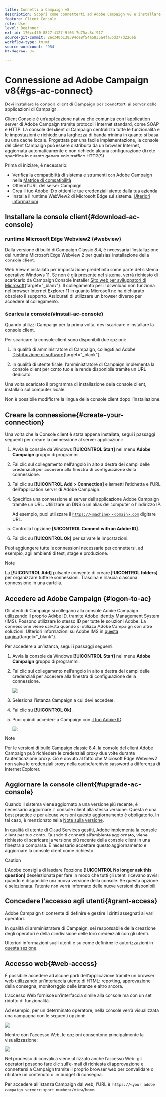 ```yaml
---
title: Connetti a Campaign v8
description: Scopri come connetterti ad Adobe Campaign v8 e installare la console sul computer per un accesso più semplice.
feature: Client Console
role: User
level: Beginner
exl-id: 176cc4f0-8827-4127-9f03-7d75ac8cf917
source-git-commit: 2ec240b139394ce8f54a5835a4fa7bd377d226eb
workflow-type: tm+mt
source-wordcount: '954'
ht-degree: 3%

---
```


# Connessione ad Adobe Campaign v8{#gs-ac-connect}

Devi installare la console client di Campaign per connetterti ai server delle applicazioni di Campaign.

Client Console è un’applicazione nativa che comunica con l’application server di Adobe Campaign tramite protocolli Internet standard, come SOAP e HTTP. La console del client di Campaign centralizza tutte le funzionalità e le impostazioni e richiede una larghezza di banda minima in quanto si basa su una cache locale. Progettata per una facile implementazione, la console del client Campaign può essere distribuita da un browser Internet, aggiornata automaticamente e non richiede alcuna configurazione di rete specifica in quanto genera solo traffico HTTP(S).

Prima di iniziare, è necessario:

* Verifica la compatibilità di sistema e strumenti con Adobe Campaign nella [Matrice di compatibilità](compatibility-matrix.md)
* Ottieni l’URL del server Campaign
* Crea il tuo Adobe ID o ottieni le tue credenziali utente dalla tua azienda
* Installa il runtime WebView2 di Microsoft Edge sul sistema. [Ulteriori informazioni](#webview)

## Installare la console client{#download-ac-console}

### runtime Microsoft Edge Webview2 {#webview}

Dalla versione di build di Campaign Classic 8.4, è necessaria l’installazione del runtime Microsoft Edge Webview 2 per qualsiasi installazione della console client.

Web View è installato per impostazione predefinita come parte del sistema operativo Windows 11. Se non è già presente nel sistema, verrà richiesto di scaricarlo da Campaign Console Installer [Sito web per sviluppatori di Microsoft](http://www.adobe.com/go/acc-ms-webview2-runtime-download_it){target="_blank"}. Il collegamento per il download non funziona nel browser Internet Explorer 11 in quanto Microsoft ne ha dichiarato obsoleto il supporto. Assicurati di utilizzare un browser diverso per accedere al collegamento.

### Scarica la console{#install-ac-console}

Quando utilizzi Campaign per la prima volta, devi scaricare e installare la console client.

Per scaricare la console client sono disponibili due opzioni:

1. In qualità di amministratore di Campaign, collegati ad Adobe [Distribuzione di software](https://experience.adobe.com/#/downloads/content/software-distribution/it/campaign.html){target="_blank"}.

1. In qualità di utente finale, l’amministratore di Campaign implementa la console client per conto tuo e la rende disponibile tramite un URL dedicato.

Una volta scaricato il programma di installazione della console client, installalo sul computer locale.

Non è possibile modificare la lingua della console client dopo l’installazione.

## Creare la connessione{#create-your-connection}

Una volta che la Console client è stata appena installata, segui i passaggi seguenti per creare la connessione al server applicazioni:

1. Avvia la console da Windows **[!UICONTROL Start]** nel menu **Adobe Campaign** gruppo di programmi.

1. Fai clic sul collegamento nell’angolo in alto a destra dei campi delle credenziali per accedere alla finestra di configurazione della connessione.

1. Fai clic su **[!UICONTROL Add > Connection]** e immetti l’etichetta e l’URL dell’application server di Adobe Campaign.

1. Specifica una connessione al server dell’applicazione Adobe Campaign tramite un URL. Utilizzare un DNS o un alias del computer o l&#39;indirizzo IP.

   Ad esempio, puoi utilizzare il [`https://<machine>.<domain>.com`](https://myserver.adobe.com) digitare URL.

1. Controlla l’opzione **[!UICONTROL Connect with an Adobe ID]**.

1. Fai clic su **[!UICONTROL Ok]** per salvare le impostazioni.

Puoi aggiungere tutte le connessioni necessarie per connettersi, ad esempio, agli ambienti di test, stage e produzione.

>[!NOTE]
>
>La **[!UICONTROL Add]** pulsante consente di creare **[!UICONTROL folders]** per organizzare tutte le connessioni. Trascina e rilascia ciascuna connessione in una cartella.

## Accedere ad Adobe Campaign {#logon-to-ac}

Gli utenti di Campaign si collegano alla console Adobe Campaign utilizzando il proprio Adobe ID, tramite Adobe Identity Management System (IMS). Possono utilizzare lo stesso ID per tutte le soluzioni Adobe. La connessione viene salvata quando si utilizza Adobe Campaign con altre soluzioni. Ulteriori informazioni su Adobe IMS in [questa pagina](https://helpx.adobe.com/enterprise/using/identity.html){target="_blank"}.

Per accedere a un’istanza, segui i passaggi seguenti:

1. Avvia la console da Windows **[!UICONTROL Start]** nel menu **Adobe Campaign** gruppo di programmi.

1. Fai clic sul collegamento nell’angolo in alto a destra dei campi delle credenziali per accedere alla finestra di configurazione della connessione.

   ![](assets/connectToCampaign.png)

1. Seleziona l’istanza Campaign a cui devi accedere.

1. Fai clic su **[!UICONTROL Ok]**.

1. Puoi quindi accedere a Campaign con [il tuo Adobe ID](#connect-ims).

   ![](assets/adobeID.png)

>[!NOTE]
>
>Per le versioni di build Campaign classic 8.4, la console del client Adobe Campaign può richiedere le credenziali proxy due volte durante l’autenticazione proxy. Ciò è dovuto al fatto che Microsoft Edge Webview2 non salva le credenziali proxy nella cache/archivio password a differenza di Internet Explorer.

## Aggiornare la console client{#upgrade-ac-console}

Quando il sistema viene aggiornato a una versione più recente, è necessario aggiornare la console client alla stessa versione. Questa è una best practice e per alcune versioni questo aggiornamento è obbligatorio. In tal caso, è menzionato nella [Note sulla versione](release-notes.md).

In qualità di utente di Cloud Services gestiti, Adobe implementa la console client per tuo conto. Quando ti connetti all’ambiente aggiornato, viene richiesto di scaricare la versione più recente della console client in una finestra a comparsa. È necessario accettare questo aggiornamento e aggiornare la console client come richiesto.

>[!CAUTION]
>
>L’Adobe consiglia di lasciare l’opzione **[!UICONTROL No longer ask this question]** deselezionata per fare in modo che tutti gli utenti ricevano avvisi quando è disponibile una nuova versione della console. Se questa opzione è selezionata, l’utente non verrà informato delle nuove versioni disponibili.


## Concedere l’accesso agli utenti{#grant-access}

Adobe Campaign ti consente di definire e gestire i diritti assegnati ai vari operatori.

In qualità di amministratore di Campaign, sei responsabile della creazione degli operatori e della condivisione delle loro credenziali con gli utenti.

Ulteriori informazioni sugli utenti e su come definirne le autorizzazioni in [questa sezione](gs-permissions.md).


## Accesso web{#web-access}

È possibile accedere ad alcune parti dell’applicazione tramite un browser web utilizzando un’interfaccia utente di HTML: reporting, approvazione della consegna, monitoraggio delle istanze e altro ancora.

L’accesso Web fornisce un’interfaccia simile alla console ma con un set ridotto di funzionalità.

Ad esempio, per un determinato operatore, nella console verrà visualizzata una campagna con le seguenti opzioni:

![](assets/campaign-from-console.png)

Mentre con l&#39;accesso Web, le opzioni consentono principalmente la visualizzazione:

![](assets/campaign-from-web.png)

Nel processo di convalida viene utilizzato anche l’accesso Web: gli operatori possono fare clic sull’e-mail di richiesta di approvazione e connettersi a Campaign tramite il proprio browser web per convalidare o rifiutare un contenuto o un budget di consegna.

Per accedere all’istanza Campaign dal web, l’URL è:  `https://<your adobe campaign server>:<port number>/view/home`.
